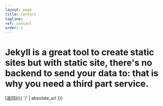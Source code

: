 ```yaml
---
layout: page
title: Contact
tagline: 
ref: contact
order: 1
---
```


# Jekyll is a great tool to create static sites but with static site, there's no backend to send your data to: that is why you need a third part service.

[返回]({{ '/' | absolute_url }})
